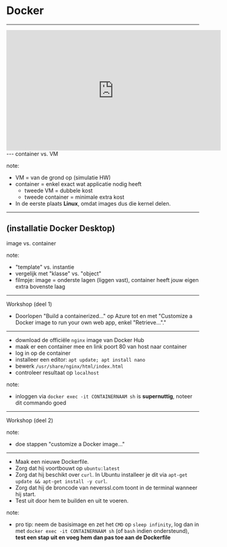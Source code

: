 # Docker
---
<iframe width="560" height="315" src="https://www.youtube.com/embed/J0NuOlA2xDc?si=hFJDadYzxPoWgbA8"
    title="YouTube video player" frameborder="0"
    allow="accelerometer; autoplay; clipboard-write; encrypted-media; gyroscope; picture-in-picture; web-share"
    allowfullscreen></iframe>
---
container vs. VM

note:
- VM = van de grond op (simulatie HW)
- container = enkel exact wat applicatie nodig heeft
  - tweede VM = dubbele kost
  - tweede container = minimale extra kost
- In de eerste plaats **Linux**, omdat images dus die kernel delen.
---
(installatie Docker Desktop)
---
image vs. container

note:
- "template" vs. instantie
- vergelijk met "klasse" vs. "object"
- filmpje: image = onderste lagen (liggen vast), container heeft jouw eigen extra bovenste laag
---
Workshop (deel 1)

- Doorlopen "Build a containerized..." op Azure tot en met "Customize a Docker image to run your own web app, enkel "Retrieve..."."
---
- download de officiële `nginx` image van Docker Hub
- maak er een container mee en link poort 80 van host naar container
- log in op de container
- installeer een editor: `apt update; apt install nano`
- bewerk `/usr/share/nginx/html/index.html`
- controleer resultaat op `localhost`

note:
- inloggen via `docker exec -it CONTAINERNAAM sh` is **supernuttig**, noteer dit commando goed
---
Workshop (deel 2)

note:
- doe stappen "customize a Docker image..."
---
- Maak een nieuwe Dockerfile.
- Zorg dat hij voortbouwt op `ubuntu:latest`
- Zorg dat hij beschikt over `curl`. In Ubuntu installeer je dit via `apt-get update && apt-get install -y curl`.
- Zorg dat hij de broncode van neverssl.com toont in de terminal wanneer hij start.
- Test uit door hem te builden en uit te voeren.

note:
- pro tip: neem de basisimage en zet het `CMD` op `sleep infinity`, log dan in met `docker exec -it CONTAINERNAAM sh` (of `bash` indien ondersteund), **test een stap uit en voeg hem dan pas toe aan de Dockerfile**
